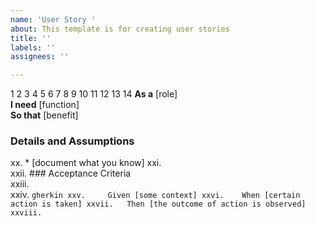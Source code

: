 ```yaml
---
name: 'User Story '
about: This template is for creating user stories
title: ''
labels: ''
assignees: ''

---
```



  1
  2
  3
	4
	5
  6
  7
  8
  9
  10
  11
  12
  13
  14
  **As a** [role]  
  **I need** [function]  
  **So that** [benefit]  
       
 ### Details and Assumptions
xx.	 * [document what you know]
xxi.	   
xxii.	 ### Acceptance Criteria  
xxiii.	   
xxiv.	 ```gherkin
xxv.	 Given [some context]
xxvi.	 When [certain action is taken]
xxvii.	 Then [the outcome of action is observed]
xxviii.	 ```
